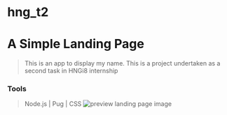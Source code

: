 # hng_t2
# A Simple Landing Page
> This is an app to display my name. This is a project undertaken as a second task in HNGi8 internship
### Tools
> Node.js | Pug | CSS
![preview landing page image](http://res.cloudinary.com/dvag8e5pw/image/upload/v1629371459/Screenshot_from_2021-08-19_12-10-15.png)
